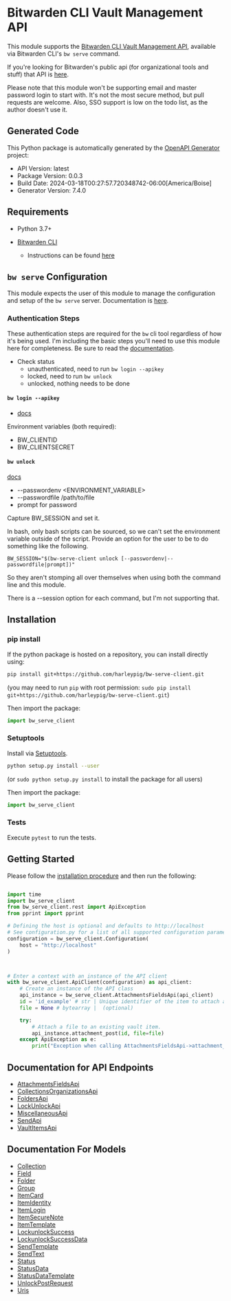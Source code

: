 # Bitwarden CLI Vault Management API

This module supports the [Bitwarden CLI Vault Management
API](https://bitwarden.com/help/vault-management-api/), available via
Bitwarden CLI's `bw serve` command.

If you're looking for Bitwarden's public api (for organizational tools and
stuff) that API is [here](https://bitwarden.com/help/api/).

Please note that this module won't be supporting email and master password
login to start with. It's not the most secure method, but pull requests are
welcome. Also, SSO support is low on the todo list, as the author doesn't use
it.

## Generated Code

This Python package is automatically generated by the [OpenAPI
Generator](https://openapi-generator.tech) project:

- API Version: latest
- Package Version: 0.0.3
- Build Date: 2024-03-18T00:27:57.720348742-06:00[America/Boise]
- Generator Version: 7.4.0

## Requirements

* Python 3.7+

* [Bitwarden
    CLI](https://bitwarden.com/download/#downloads-command-line-interface)
  - Instructions can be found
    [here](https://bitwarden.com/help/cli/#download-and-install)

## `bw serve` Configuration

This module expects the user of this module to manage the configuration and
setup of the `bw serve` server. Documentation is
[here](https://bitwarden.com/help/cli/#serve).

### Authentication Steps

These authentication steps are required for the `bw` cli tool regardless of
how it's being used. I'm including the basic steps you'll need to use this
module here for completeness. Be sure to read the
[documentation](https://bitwarden.com/help/cli/).

* Check status
  - unauthenticated, need to run `bw login --apikey`
  - locked, need to run `bw unlock`
  - unlocked, nothing needs to be done

#### `bw login --apikey`

* [docs](https://bitwarden.com/help/cli/#using-an-api-key)

Environment variables (both required):
* BW_CLIENTID
* BW_CLIENTSECRET

#### `bw unlock`

[docs](https://bitwarden.com/help/cli/#unlock)

* --passwordenv <ENVIRONMENT_VARIABLE>
* --passwordfile /path/to/file
* prompt for password

Capture BW_SESSION and set it.

In bash, only bash scripts can be sourced, so we can't set the environment
variable outside of the script. Provide an option for the user to be to do
something like the following.
```
BW_SESSION="$(bw-serve-client unlock [--passwordenv|--passwordfile|prompt])"
```
So they aren't stomping all over themselves when using both the command line
and this module.

There is a --session option for each command, but I'm not supporting that.

## Installation

### pip install

If the python package is hosted on a repository, you can install directly using:
```sh
pip install git+https://github.com/harleypig/bw-serve-client.git
```
(you may need to run `pip` with root permission: `sudo pip install
git+https://github.com/harleypig/bw-serve-client.git`)

Then import the package:
```python
import bw_serve_client
```

### Setuptools

Install via [Setuptools](http://pypi.python.org/pypi/setuptools).
```sh
python setup.py install --user
```
(or `sudo python setup.py install` to install the package for all users)

Then import the package:
```python
import bw_serve_client
```

### Tests

Execute `pytest` to run the tests.

## Getting Started

Please follow the [installation procedure](#installation--usage) and then run the following:

```python

import time
import bw_serve_client
from bw_serve_client.rest import ApiException
from pprint import pprint

# Defining the host is optional and defaults to http://localhost
# See configuration.py for a list of all supported configuration parameters.
configuration = bw_serve_client.Configuration(
    host = "http://localhost"
)



# Enter a context with an instance of the API client
with bw_serve_client.ApiClient(configuration) as api_client:
    # Create an instance of the API class
    api_instance = bw_serve_client.AttachmentsFieldsApi(api_client)
    id = 'id_example' # str | Unique identifier of the item to attach a file to.
    file = None # bytearray |  (optional)

    try:
        # Attach a file to an existing vault item.
        api_instance.attachment_post(id, file=file)
    except ApiException as e:
        print("Exception when calling AttachmentsFieldsApi->attachment_post: %s\n" % e)

```

## Documentation for API Endpoints

* [AttachmentsFieldsApi](docs/AttachmentsFieldsApi.md)
* [CollectionsOrganizationsApi](docs/CollectionsOrganizationsApi.md)
* [FoldersApi](docs/FoldersApi.md)
* [LockUnlockApi](docs/LockUnlockApi.md)
* [MiscellaneousApi](docs/MiscellaneousApi.md)
* [SendApi](docs/SendApi.md)
* [VaultItemsApi](docs/VaultItemsApi.md)


## Documentation For Models

* [Collection](docs/Collection.md)
* [Field](docs/Field.md)
* [Folder](docs/Folder.md)
* [Group](docs/Group.md)
* [ItemCard](docs/ItemCard.md)
* [ItemIdentity](docs/ItemIdentity.md)
* [ItemLogin](docs/ItemLogin.md)
* [ItemSecureNote](docs/ItemSecureNote.md)
* [ItemTemplate](docs/ItemTemplate.md)
* [LockunlockSuccess](docs/LockunlockSuccess.md)
* [LockunlockSuccessData](docs/LockunlockSuccessData.md)
* [SendTemplate](docs/SendTemplate.md)
* [SendText](docs/SendText.md)
* [Status](docs/Status.md)
* [StatusData](docs/StatusData.md)
* [StatusDataTemplate](docs/StatusDataTemplate.md)
* [UnlockPostRequest](docs/UnlockPostRequest.md)
* [Uris](docs/Uris.md)

